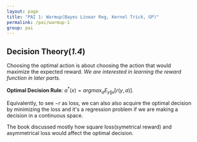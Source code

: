 ```yaml
---
layout: page
title: "PAI 1: Warmup(Bayes Linear Reg, Kernel Trick, GP)"
permalink: /pai/warmup-1
group: pai
---
```


## Decision Theory(*1.4*)

Choosing the optimal action is about choosing the action that would maximize the expected reward. *We are interested in learning the reward function in later parts.*

**Optimal Decision Rule**: $a^*(x) = {argmax}_a E_{y\|x} [r(y,a)]$. 

Equivalently, to see $-r$ as loss, we can also also acquire the optimal decision by minimizing the loss and it's a regression problem if we are making a decision in a continuous space. 

The book discussed mostly how square loss(symetrical reward) and asymmetrical loss would affect the optimal decision. 